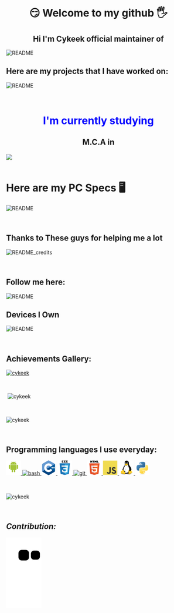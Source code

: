 <h1 align="center"> 😏 Welcome to my github 🖐</h1>

<h2 align="center"> Hi I'm Cykeek official maintainer of </h2>

![README](https://github.com/Cykeek/stuff/assets/70019075/7fb6d0fd-2bd5-4a13-8f80-fc1368be5950)

<!--Project section-->
<h2 align="left">Here are my projects that I have worked on:</h2>

![README](https://github.com/Cykeek/stuff/assets/70019075/10c2ae37-0842-4130-8165-8124e16daef7)

<br>

<!--Education section-->
<h1 align="center" style="color:blue;"><strong>I'm currently studying</strong></h1>
<h2 align="center" ><b>M.C.A in</b></h2>
<img src="https://www.technoindiauniversity.ac.in/images/techno-indiauniversity-logo-black.png" align="center">
<br>
<br>

<!--PC section-->
<h1 align="left"><b>Here are my PC Specs 🖥</b></h1>

![README](https://github.com/Cykeek/stuff/assets/70019075/3866cd28-6e89-46e1-8078-648662f8a1da)

<br>

<!--Credits section-->
<h2><b>Thanks to These guys for helping me a lot </b></h2>

![README_credits](https://github.com/Cykeek/stuff/assets/70019075/5d8ae068-6916-4845-a4c2-05008b65bdcc)

<br>

<!--Social Media Section-->
<h2><b> Follow me here: </b></h2>

![README](https://github.com/Cykeek/stuff/assets/70019075/062a3583-f563-40d0-8f30-f9a713e7aa41)

<!--Devices Section-->
<h2><b>Devices I Own</b></h2>

![README](https://github.com/Cykeek/stuff/assets/70019075/1230e56c-8a3f-43ca-9a55-085d439a8b06)

<br>

<!--Github Achievements section-->
<h2><b>Achievements Gallery: </b></h2>
<p align="left"> <a href="https://github.com/ryo-ma/github-profile-trophy"><img src="https://github-profile-trophy.vercel.app/?username=cykeek" alt="cykeek" /></a> </p>
<br>
<p>&nbsp;<img align="center" src="https://github-readme-stats.vercel.app/api?username=cykeek&show_icons=true&locale=en" alt="cykeek" /></p>
<br>
<p><img align="center" src="https://github-readme-streak-stats.herokuapp.com/?user=cykeek&" alt="cykeek" /></p>
<br>

<!--Languages Section-->
<h2><b>Programming languages I use everyday:</b></h2>
<p align="left"> <a href="https://developer.android.com" target="_blank" rel="noreferrer"> <img src="https://raw.githubusercontent.com/devicons/devicon/master/icons/android/android-original-wordmark.svg" alt="android" width="40" height="40"/> </a> <a href="https://www.gnu.org/software/bash/" target="_blank" rel="noreferrer"> <img src="https://www.vectorlogo.zone/logos/gnu_bash/gnu_bash-icon.svg" alt="bash" width="40" height="40"/> </a> <a href="https://www.w3schools.com/cpp/" target="_blank" rel="noreferrer"> <img src="https://raw.githubusercontent.com/devicons/devicon/master/icons/cplusplus/cplusplus-original.svg" alt="cplusplus" width="40" height="40"/> </a> <a href="https://www.w3schools.com/css/" target="_blank" rel="noreferrer"> <img src="https://raw.githubusercontent.com/devicons/devicon/master/icons/css3/css3-original-wordmark.svg" alt="css3" width="40" height="40"/> </a> <a href="https://git-scm.com/" target="_blank" rel="noreferrer"> <img src="https://www.vectorlogo.zone/logos/git-scm/git-scm-icon.svg" alt="git" width="40" height="40"/> </a> <a href="https://www.w3.org/html/" target="_blank" rel="noreferrer"> <img src="https://raw.githubusercontent.com/devicons/devicon/master/icons/html5/html5-original-wordmark.svg" alt="html5" width="40" height="40"/> </a> <a href="https://developer.mozilla.org/en-US/docs/Web/JavaScript" target="_blank" rel="noreferrer"> <img src="https://raw.githubusercontent.com/devicons/devicon/master/icons/javascript/javascript-original.svg" alt="javascript" width="40" height="40"/> </a> <a href="https://www.linux.org/" target="_blank" rel="noreferrer"> <img src="https://raw.githubusercontent.com/devicons/devicon/master/icons/linux/linux-original.svg" alt="linux" width="40" height="40"/> </a> <a href="https://www.python.org" target="_blank" rel="noreferrer"> <img src="https://raw.githubusercontent.com/devicons/devicon/master/icons/python/python-original.svg" alt="python" width="40" height="40"/> </a> </p>
<br>
<p><img align="center" src="https://github-readme-stats.vercel.app/api/top-langs?username=cykeek&show_icons=true&theme=merko&locale=en&layout=compact" alt="cykeek" /></p>
<br>

<!--Contribution Section-->
<h2><i>Contribution:</i></h2>
<img align="center" src="https://github.com/mrfox2003/mrfox2003/blob/output/github-contribution-grid-snake.svg"/>
